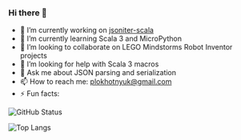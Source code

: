 ### Hi there 👋

- 🔭 I’m currently working on [jsoniter-scala](https://github.com/plokhotnyuk/jsoniter-scala)
- 🌱 I’m currently learning Scala 3 and MicroPython
- 👯 I’m looking to collaborate on LEGO Mindstorms Robot Inventor projects
- 🤔 I’m looking for help with Scala 3 macros
- 💬 Ask me about JSON parsing and serialization
- 📫 How to reach me: plokhotnyuk@gmail.com
- ⚡ Fun facts:

![GitHub Status](https://github-readme-stats.vercel.app/api?username=plokhotnyuk&count_private=true&show_icons=true)

![Top Langs](https://github-readme-stats.vercel.app/api/top-langs/?username=plokhotnyuk&count_private=true&hide=jupyter%20notebook,html,javascript&layout=compact)


